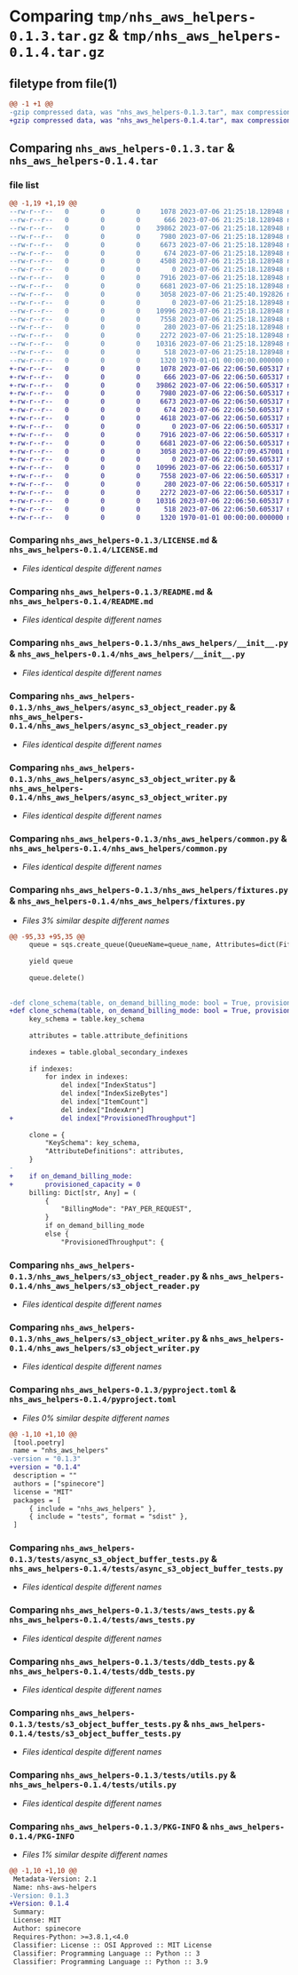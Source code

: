 # Comparing `tmp/nhs_aws_helpers-0.1.3.tar.gz` & `tmp/nhs_aws_helpers-0.1.4.tar.gz`

## filetype from file(1)

```diff
@@ -1 +1 @@
-gzip compressed data, was "nhs_aws_helpers-0.1.3.tar", max compression
+gzip compressed data, was "nhs_aws_helpers-0.1.4.tar", max compression
```

## Comparing `nhs_aws_helpers-0.1.3.tar` & `nhs_aws_helpers-0.1.4.tar`

### file list

```diff
@@ -1,19 +1,19 @@
--rw-r--r--   0        0        0     1078 2023-07-06 21:25:18.128948 nhs_aws_helpers-0.1.3/LICENSE.md
--rw-r--r--   0        0        0      666 2023-07-06 21:25:18.128948 nhs_aws_helpers-0.1.3/README.md
--rw-r--r--   0        0        0    39862 2023-07-06 21:25:18.128948 nhs_aws_helpers-0.1.3/nhs_aws_helpers/__init__.py
--rw-r--r--   0        0        0     7980 2023-07-06 21:25:18.128948 nhs_aws_helpers-0.1.3/nhs_aws_helpers/async_s3_object_reader.py
--rw-r--r--   0        0        0     6673 2023-07-06 21:25:18.128948 nhs_aws_helpers-0.1.3/nhs_aws_helpers/async_s3_object_writer.py
--rw-r--r--   0        0        0      674 2023-07-06 21:25:18.128948 nhs_aws_helpers-0.1.3/nhs_aws_helpers/common.py
--rw-r--r--   0        0        0     4508 2023-07-06 21:25:18.128948 nhs_aws_helpers-0.1.3/nhs_aws_helpers/fixtures.py
--rw-r--r--   0        0        0        0 2023-07-06 21:25:18.128948 nhs_aws_helpers-0.1.3/nhs_aws_helpers/py.typed
--rw-r--r--   0        0        0     7916 2023-07-06 21:25:18.128948 nhs_aws_helpers-0.1.3/nhs_aws_helpers/s3_object_reader.py
--rw-r--r--   0        0        0     6681 2023-07-06 21:25:18.128948 nhs_aws_helpers-0.1.3/nhs_aws_helpers/s3_object_writer.py
--rw-r--r--   0        0        0     3058 2023-07-06 21:25:40.192826 nhs_aws_helpers-0.1.3/pyproject.toml
--rw-r--r--   0        0        0        0 2023-07-06 21:25:18.128948 nhs_aws_helpers-0.1.3/tests/__init__.py
--rw-r--r--   0        0        0    10996 2023-07-06 21:25:18.128948 nhs_aws_helpers-0.1.3/tests/async_s3_object_buffer_tests.py
--rw-r--r--   0        0        0     7558 2023-07-06 21:25:18.128948 nhs_aws_helpers-0.1.3/tests/aws_tests.py
--rw-r--r--   0        0        0      280 2023-07-06 21:25:18.128948 nhs_aws_helpers-0.1.3/tests/conftest.py
--rw-r--r--   0        0        0     2272 2023-07-06 21:25:18.128948 nhs_aws_helpers-0.1.3/tests/ddb_tests.py
--rw-r--r--   0        0        0    10316 2023-07-06 21:25:18.128948 nhs_aws_helpers-0.1.3/tests/s3_object_buffer_tests.py
--rw-r--r--   0        0        0      518 2023-07-06 21:25:18.128948 nhs_aws_helpers-0.1.3/tests/utils.py
--rw-r--r--   0        0        0     1320 1970-01-01 00:00:00.000000 nhs_aws_helpers-0.1.3/PKG-INFO
+-rw-r--r--   0        0        0     1078 2023-07-06 22:06:50.605317 nhs_aws_helpers-0.1.4/LICENSE.md
+-rw-r--r--   0        0        0      666 2023-07-06 22:06:50.605317 nhs_aws_helpers-0.1.4/README.md
+-rw-r--r--   0        0        0    39862 2023-07-06 22:06:50.605317 nhs_aws_helpers-0.1.4/nhs_aws_helpers/__init__.py
+-rw-r--r--   0        0        0     7980 2023-07-06 22:06:50.605317 nhs_aws_helpers-0.1.4/nhs_aws_helpers/async_s3_object_reader.py
+-rw-r--r--   0        0        0     6673 2023-07-06 22:06:50.605317 nhs_aws_helpers-0.1.4/nhs_aws_helpers/async_s3_object_writer.py
+-rw-r--r--   0        0        0      674 2023-07-06 22:06:50.605317 nhs_aws_helpers-0.1.4/nhs_aws_helpers/common.py
+-rw-r--r--   0        0        0     4618 2023-07-06 22:06:50.605317 nhs_aws_helpers-0.1.4/nhs_aws_helpers/fixtures.py
+-rw-r--r--   0        0        0        0 2023-07-06 22:06:50.605317 nhs_aws_helpers-0.1.4/nhs_aws_helpers/py.typed
+-rw-r--r--   0        0        0     7916 2023-07-06 22:06:50.605317 nhs_aws_helpers-0.1.4/nhs_aws_helpers/s3_object_reader.py
+-rw-r--r--   0        0        0     6681 2023-07-06 22:06:50.605317 nhs_aws_helpers-0.1.4/nhs_aws_helpers/s3_object_writer.py
+-rw-r--r--   0        0        0     3058 2023-07-06 22:07:09.457001 nhs_aws_helpers-0.1.4/pyproject.toml
+-rw-r--r--   0        0        0        0 2023-07-06 22:06:50.605317 nhs_aws_helpers-0.1.4/tests/__init__.py
+-rw-r--r--   0        0        0    10996 2023-07-06 22:06:50.605317 nhs_aws_helpers-0.1.4/tests/async_s3_object_buffer_tests.py
+-rw-r--r--   0        0        0     7558 2023-07-06 22:06:50.605317 nhs_aws_helpers-0.1.4/tests/aws_tests.py
+-rw-r--r--   0        0        0      280 2023-07-06 22:06:50.605317 nhs_aws_helpers-0.1.4/tests/conftest.py
+-rw-r--r--   0        0        0     2272 2023-07-06 22:06:50.605317 nhs_aws_helpers-0.1.4/tests/ddb_tests.py
+-rw-r--r--   0        0        0    10316 2023-07-06 22:06:50.605317 nhs_aws_helpers-0.1.4/tests/s3_object_buffer_tests.py
+-rw-r--r--   0        0        0      518 2023-07-06 22:06:50.605317 nhs_aws_helpers-0.1.4/tests/utils.py
+-rw-r--r--   0        0        0     1320 1970-01-01 00:00:00.000000 nhs_aws_helpers-0.1.4/PKG-INFO
```

### Comparing `nhs_aws_helpers-0.1.3/LICENSE.md` & `nhs_aws_helpers-0.1.4/LICENSE.md`

 * *Files identical despite different names*

### Comparing `nhs_aws_helpers-0.1.3/README.md` & `nhs_aws_helpers-0.1.4/README.md`

 * *Files identical despite different names*

### Comparing `nhs_aws_helpers-0.1.3/nhs_aws_helpers/__init__.py` & `nhs_aws_helpers-0.1.4/nhs_aws_helpers/__init__.py`

 * *Files identical despite different names*

### Comparing `nhs_aws_helpers-0.1.3/nhs_aws_helpers/async_s3_object_reader.py` & `nhs_aws_helpers-0.1.4/nhs_aws_helpers/async_s3_object_reader.py`

 * *Files identical despite different names*

### Comparing `nhs_aws_helpers-0.1.3/nhs_aws_helpers/async_s3_object_writer.py` & `nhs_aws_helpers-0.1.4/nhs_aws_helpers/async_s3_object_writer.py`

 * *Files identical despite different names*

### Comparing `nhs_aws_helpers-0.1.3/nhs_aws_helpers/common.py` & `nhs_aws_helpers-0.1.4/nhs_aws_helpers/common.py`

 * *Files identical despite different names*

### Comparing `nhs_aws_helpers-0.1.3/nhs_aws_helpers/fixtures.py` & `nhs_aws_helpers-0.1.4/nhs_aws_helpers/fixtures.py`

 * *Files 3% similar despite different names*

```diff
@@ -95,33 +95,35 @@
     queue = sqs.create_queue(QueueName=queue_name, Attributes=dict(FifoQueue="true", VisibilityTimeout="2"))
 
     yield queue
 
     queue.delete()
 
 
-def clone_schema(table, on_demand_billing_mode: bool = True, provisioned_capacity: int = 500):
+def clone_schema(table, on_demand_billing_mode: bool = True, provisioned_capacity: int = 250):
     key_schema = table.key_schema
 
     attributes = table.attribute_definitions
 
     indexes = table.global_secondary_indexes
 
     if indexes:
         for index in indexes:
             del index["IndexStatus"]
             del index["IndexSizeBytes"]
             del index["ItemCount"]
             del index["IndexArn"]
+            del index["ProvisionedThroughput"]
 
     clone = {
         "KeySchema": key_schema,
         "AttributeDefinitions": attributes,
     }
-
+    if on_demand_billing_mode:
+        provisioned_capacity = 0
     billing: Dict[str, Any] = (
         {
             "BillingMode": "PAY_PER_REQUEST",
         }
         if on_demand_billing_mode
         else {
             "ProvisionedThroughput": {
```

### Comparing `nhs_aws_helpers-0.1.3/nhs_aws_helpers/s3_object_reader.py` & `nhs_aws_helpers-0.1.4/nhs_aws_helpers/s3_object_reader.py`

 * *Files identical despite different names*

### Comparing `nhs_aws_helpers-0.1.3/nhs_aws_helpers/s3_object_writer.py` & `nhs_aws_helpers-0.1.4/nhs_aws_helpers/s3_object_writer.py`

 * *Files identical despite different names*

### Comparing `nhs_aws_helpers-0.1.3/pyproject.toml` & `nhs_aws_helpers-0.1.4/pyproject.toml`

 * *Files 0% similar despite different names*

```diff
@@ -1,10 +1,10 @@
 [tool.poetry]
 name = "nhs_aws_helpers"
-version = "0.1.3"
+version = "0.1.4"
 description = ""
 authors = ["spinecore"]
 license = "MIT"
 packages = [
     { include = "nhs_aws_helpers" },
     { include = "tests", format = "sdist" },
 ]
```

### Comparing `nhs_aws_helpers-0.1.3/tests/async_s3_object_buffer_tests.py` & `nhs_aws_helpers-0.1.4/tests/async_s3_object_buffer_tests.py`

 * *Files identical despite different names*

### Comparing `nhs_aws_helpers-0.1.3/tests/aws_tests.py` & `nhs_aws_helpers-0.1.4/tests/aws_tests.py`

 * *Files identical despite different names*

### Comparing `nhs_aws_helpers-0.1.3/tests/ddb_tests.py` & `nhs_aws_helpers-0.1.4/tests/ddb_tests.py`

 * *Files identical despite different names*

### Comparing `nhs_aws_helpers-0.1.3/tests/s3_object_buffer_tests.py` & `nhs_aws_helpers-0.1.4/tests/s3_object_buffer_tests.py`

 * *Files identical despite different names*

### Comparing `nhs_aws_helpers-0.1.3/tests/utils.py` & `nhs_aws_helpers-0.1.4/tests/utils.py`

 * *Files identical despite different names*

### Comparing `nhs_aws_helpers-0.1.3/PKG-INFO` & `nhs_aws_helpers-0.1.4/PKG-INFO`

 * *Files 1% similar despite different names*

```diff
@@ -1,10 +1,10 @@
 Metadata-Version: 2.1
 Name: nhs-aws-helpers
-Version: 0.1.3
+Version: 0.1.4
 Summary: 
 License: MIT
 Author: spinecore
 Requires-Python: >=3.8.1,<4.0
 Classifier: License :: OSI Approved :: MIT License
 Classifier: Programming Language :: Python :: 3
 Classifier: Programming Language :: Python :: 3.9
```

